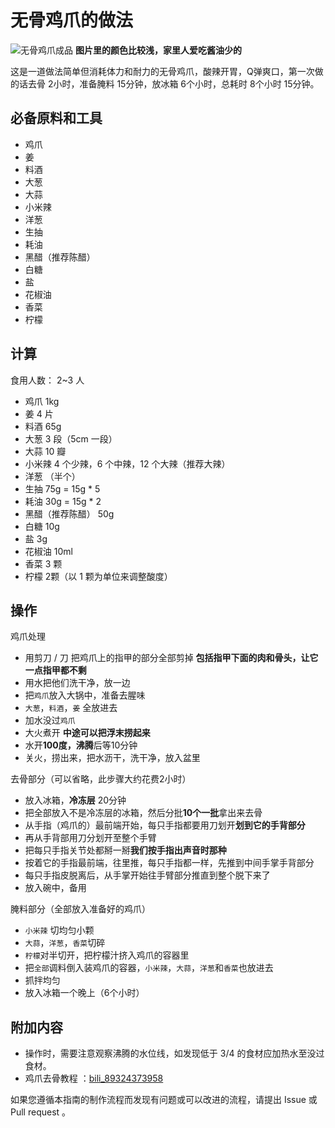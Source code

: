 # 无骨鸡爪的做法

![无骨鸡爪成品](./无骨鸡爪.jpg)
**图片里的颜色比较浅，家里人爱吃酱油少的**

这是一道做法简单但消耗体力和耐力的无骨鸡爪，酸辣开胃，Q弹爽口，第一次做的话去骨 2小时，准备腌料 15分钟，放冰箱 6个小时，总耗时 8个小时 15分钟。

## 必备原料和工具

- 鸡爪
- 姜
- 料酒
- 大葱
- 大蒜
- 小米辣
- 洋葱
- 生抽
- 耗油
- 黑醋（推荐陈醋）
- 白糖
- 盐
- 花椒油
- 香菜
- 柠檬

## 计算

食用人数： 2~3 人

- 鸡爪 1kg
- 姜 4 片
- 料酒 65g
- 大葱 3 段（5cm 一段）
- 大蒜 10 瓣
- 小米辣 4 个少辣，6 个中辣，12 个大辣（推荐大辣）
- 洋葱 （半个）
- 生抽 75g = 15g * 5
- 耗油 30g = 15g * 2
- 黑醋（推荐陈醋） 50g
- 白糖 10g
- 盐 3g
- 花椒油 10ml
- 香菜 3 颗
- 柠檬 2颗（以 1 颗为单位来调整酸度）

## 操作

鸡爪处理
  - 用剪刀 / 刀 把鸡爪上的指甲的部分全部剪掉 **包括指甲下面的肉和骨头，让它一点指甲都不剩**
  - 用水把他们洗干净，放一边
  - 把`鸡爪`放入大锅中，准备去腥味
  - `大葱`，`料酒`，`姜` 全放进去
  - 加水没过`鸡爪`
  - 大火煮开 **中途可以把浮末捞起来**
  - 水开**100度，沸腾**后等10分钟
  - 关火，捞出来，把水沥干，洗干净，放入盆里

去骨部分（可以省略，此步骤大约花费2小时）
  - 放入冰箱，**冷冻层** 20分钟
  - 把全部放入不是冷冻层的冰箱，然后分批**10个一批**拿出来去骨
  - 从手指（鸡爪的）最前端开始，每只手指都要用刀划开**划到它的手背部分**
  - 再从手背部用刀分划开至整个手臂
  - 把每只手指关节处都掰一掰**我们按手指出声音时那种**
  - 按着它的手指最前端，往里推，每只手指都一样，先推到中间手掌手背部分
  - 每只手指皮脱离后，从手掌开始往手臂部分推直到整个脱下来了
  - 放入碗中，备用

腌料部分（全部放入准备好的鸡爪）
  - `小米辣` 切均匀小颗
  - `大蒜`，`洋葱`，`香菜`切碎
  - `柠檬`对半切开，把柠檬汁挤入鸡爪的容器里
  - 把`全部`调料倒入装鸡爪的容器，`小米辣`，`大蒜`，`洋葱`和`香菜`也放进去
  - 抓拌均匀
  - 放入冰箱一个晚上（6个小时）

## 附加内容

- 操作时，需要注意观察沸腾的水位线，如发现低于 3/4 的食材应加热水至没过食材。
- 鸡爪去骨教程 ：[bili_89324373958](https://www.bilibili.com/video/BV1t44y117D8?share_source=copy_web)

如果您遵循本指南的制作流程而发现有问题或可以改进的流程，请提出 Issue 或 Pull request 。
